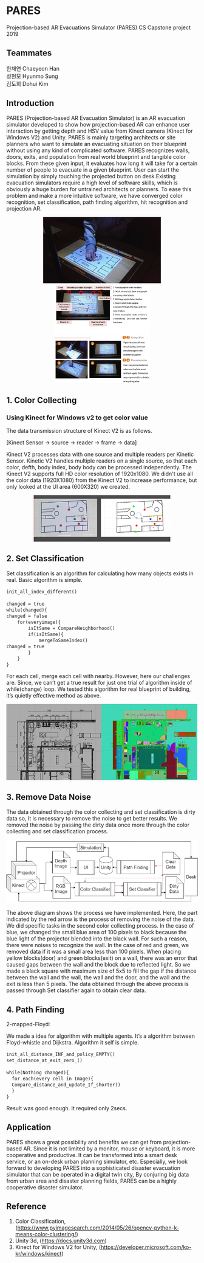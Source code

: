 # PARES
Projection-based AR Evacuations Simulator (PARES) CS Capstone project 2019

## Teammates
한채연 Chaeyeon Han    
성현모 Hyunmo Sung          
김도희 Dohui Kim         

## Introduction
PARES (Projection-based AR Evacuation Simulator) is an AR evacuation simulator developed to show how projection-based AR can enhance user interaction by getting depth and HSV value from Kinect camera (Kinect for Windows V2) and Unity. PARES is mainly targeting architects or site planners who want to simulate an evacuating situation on their blueprint without using any kind of complicated software.
PARES recognizes walls, doors, exits, and population from real world blueprint and tangible color blocks. From these given input, it evaluates how long it will take for a certain number of people to evacuate in a given blueprint. User can start the simulation by simply touching the projected button on desk.Existing evacuation simulators require a high level of software skills, which is obviously a huge burden for untrained architects or planners. To ease this problem and make a more intuitive software, we have converged color recognition, set classification, path finding algorithm, hit recognition and projection AR.

<p align="center">
<img src="./images/ui1.jpg" alt="UI1" style="zoom:67%;" />
<img src="./images/ui2.jpg" alt="UI2" width="50%" height="50%" />
<img src="./images/ui3.jpg" alt="UI3" width="50%" height="50%"/>
</p>
         
## 1. Color Collecting

### Using Kinect for Windows v2 to get color value 
The data transmission structure of Kinect V2 is as follows.    

[Kinect Sensor -> source -> reader -> frame -> data]    

Kinect V2 processes data with one source and multiple readers per Kinetic Sensor. Kinetic V2 handles multiple readers on a single source, so that each color, defth, body index, body body can be processed independently.
The Kinect V2 supports full HD color resolution of 1920x1080. We didn't use all the color data (1920X1080) from the Kinect V2 to increase performance, but only looked at the UI area (600X320) we created.
<p align="center">
<img src="./images/image1.png" alt="image1" style="zoom:67%;" />
</p>

## 2. Set Classification

Set classification is an algorithm for calculating how many objects exists in real. Basic algorithm is simple.
```
init_all_index_different()

changed = true
while(changed){
changed = false
	for(everyimage){
		isItSame = CompareNeighborhood()
		if(isItSame){
			mergeToSameIndex()
changed = true
		}
	}
}
```
For each cell, merge each cell with nearby. However, here our challenges are. Since, we can’t get a true result for just one trial of algorithm inside of while(change) loop. 
We tested this algorithm for real blueprint of building, it’s quietly effective method as above.
<p align="center">
<img src="./images/image2.png" alt="image2" style="zoom:67%;" />
</p>

## 3. Remove Data Noise

The data obtained through the color collecting and set classification is dirty data so, It is necessary to remove the noise to get better results. We removed the noise by passing the dirty data once more through the color collecting and set classification process.
<p align="center">
<img src="./images/diagram1.png" alt="diagram" style="zoom:67%;" />
</p>
The above diagram shows the process we have implemented. Here, the part indicated by the red arrow is the process of removing the noise of the data. We did specific tasks in the second color collecting  process.
In the case of blue, we changed the small blue area of 100 pixels to black because the blue light of the projector blended into the black wall. For such a reason, there were noises to recognize the wall. In the case of red and green, we removed data if it was a small area less than 100 pixels. 
When placing yellow blocks(door) and green blocks(exit) on a wall, there was an error that caused gaps between the wall and the block due to reflected light. So we made a black square with maximum size of 5x5 to fill the gap if the distance between the wall and the wall, the wall and the door, and the wall and the exit is less than 5 pixels.
The data obtained through the above process is passed through Set classifier again to obtain clear data.

## 4. Path Finding
2-mapped-Floyd:

We made a idea for algorithm with multiple agents. It’s a algorithm between Floyd-whistle and Dijkstra. Algorithm it self is simple.
```
init_all_distance_INF_and_policy_EMPTY()
set_distance_at_exit_zero_()

while(Nothing changed){
  for each(every cell in Image){
  Compare_distance_and_update_If_shorter()     
  }
}
```
Result was good enough. It required only 2secs.

## Application

PARES shows a great possibility and benefits we can get from projection-based AR. Since it is not limited by a monitor, mouse or keyboard, it is more cooperative and productive. It can be transformed into a smart desk service, or an on-desk urban planning simulator, etc.
Especially, we look forward to developing PARES into a sophisticated disaster evacuation simulator that can be operated in a digital twin city, By conjuring big data from urban area and disaster planning fields, PARES can be a highly cooperative disaster simulator.

## Reference

1. Color Classification, (https://www.pyimagesearch.com/2014/05/26/opencv-python-k-means-color-clustering/)
2. Unity 3d, (https://docs.unity3d.com)
3. Kinect for Windows V2 for Unity, (https://developer.microsoft.com/ko-kr/windows/kinect)



